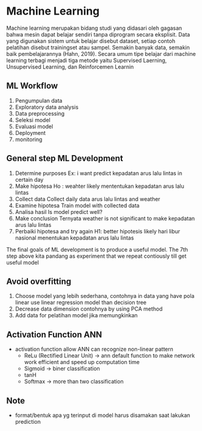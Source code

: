 # Machine Learning
Machine learning merupakan bidang studi yang didasari oleh gagasan
bahwa mesin dapat belajar sendiri tanpa diprogram secara eksplisit. Data yang 
digunakan sistem untuk belajar disebut dataset, setiap contoh pelatihan disebut 
trainingset atau sampel. Semakin banyak data, semakin baik pembelajarannya
(Hahn, 2019). Secara umum tipe belajar dari machine learning terbagi menjadi tiga 
metode yaitu Supervised Laerning, Unsupervised Learning, dan Reinforcemen 
Learnin
## ML Workflow

1. Pengumpulan data
2. Exploratory data analysis
3. Data preprocessing
4. Seleksi model
5. Evaluasi model
6. Deployment
7. monitoring

## General step ML Development
1.	Determine purposes 
Ex: i want predict kepadatan  arus lalu lintas in certain day
2.	Make hipotesa 
Ho : weahter likely mententukan kepadatan arus lalu lintas
3.	Collect data
Collect daily data arus lalu lintas and weather
4.	Examine hipotesa 
Train model with collected data
5.	Analisa hasil
Is model predict well?
6.	Make conclusion 
Ternyata weather is not significant to make kepadatan arus lalu lintas
7.	Perbaiki hipotesa and try again
H1: better hipotesis likely hari libur nasional menentukan kepadatan arus lalu lintas

The final goals of ML development is to produce a useful model. The 7th step above kita pandang as experiment that we repeat contiously till get useful model 


## Avoid overfitting
1. Choose model yang lebih sederhana, contohnya in data yang have pola linear use linear regression model than decision tree
2. Decrease data dimension contohnya by using PCA method
3. Add data for pelatihan model jika memungkinkan

## Activation Function ANN
- activation function allow ANN can recognize non-linear pattern
  - ReLu (Rectified Linear Unit) -> ann default function to make network work efficient and speed up computation time
  - Sigmoid -> biner classification
  - tanH
  - Softmax -> more than two classification

## Note
- format/bentuk apa yg terinput di model harus disamakan saat lakukan prediction
